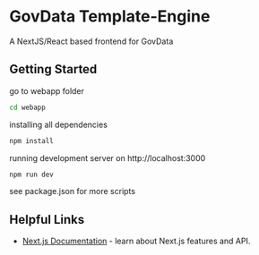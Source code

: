 # GovData Template-Engine

A NextJS/React based frontend for GovData

## Getting Started

go to webapp folder

```bash
cd webapp
```

installing all dependencies

```bash
npm install
```

running development server on http://localhost:3000

```bash
npm run dev
```

see package.json for more scripts 

## Helpful Links

- [Next.js Documentation](https://nextjs.org/docs) - learn about Next.js features and API.
